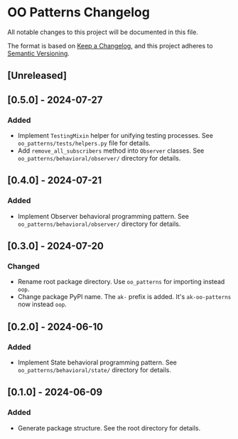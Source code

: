 # OO Patterns Changelog

All notable changes to this project will be documented in this file.

The format is based on [Keep a Changelog](https://keepachangelog.com/en/1.1.0/),
and this project adheres to [Semantic Versioning](https://semver.org/spec/v2.0.0.html).

## [Unreleased]

## [0.5.0] - 2024-07-27

### Added
- Implement `TestingMixin` helper for unifying testing processes. See `oo_patterns/tests/helpers.py` file for details.
- Add `remove_all_subscribers` method into `Observer` classes. See `oo_patterns/behavioral/observer/` directory for details.

## [0.4.0] - 2024-07-21

### Added
- Implement Observer behavioral programming pattern. See `oo_patterns/behavioral/observer/` directory for details.

## [0.3.0] - 2024-07-20

### Changed
- Rename root package directory. Use `oo_patterns` for importing instead `oop`.
- Change package PyPI name. The `ak-` prefix is added. It's `ak-oo-patterns` now instead `oop`.

## [0.2.0] - 2024-06-10

### Added
- Implement State behavioral programming pattern. See `oo_patterns/behavioral/state/` directory for details.

## [0.1.0] - 2024-06-09

### Added
- Generate package structure. See the root directory for details.
